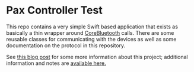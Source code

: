 # Pax Controller Test
This repo contains a very simple Swift based application that exists as basically a thin wrapper around [CoreBluetooth](https://developer.apple.com/documentation/corebluetooth) calls. There are some reusable classes for communicating with the devices as well as some documentation on the protocol in this repository.

See [this blog post](http://blraaz.me/reverse-engineering/2021/08/29/bluetooth-reverse-engineering.html) for some more information about this project; additional information and notes are [available here.](https://bookstack.trist.network/books/reverse-engineering/chapter/pax)
